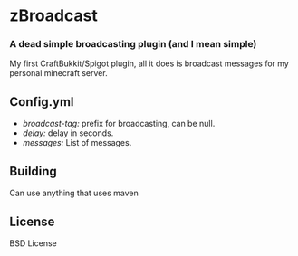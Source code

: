# zBroadcast
### A dead simple broadcasting plugin (and I mean simple)

My first CraftBukkit/Spigot plugin, all it does is broadcast
messages for my personal minecraft server.

## Config.yml

- _broadcast-tag:_ prefix for broadcasting, can be null.
- _delay:_ delay in seconds.
- _messages:_ List of messages.

## Building

Can use anything that uses maven

## License

BSD License
